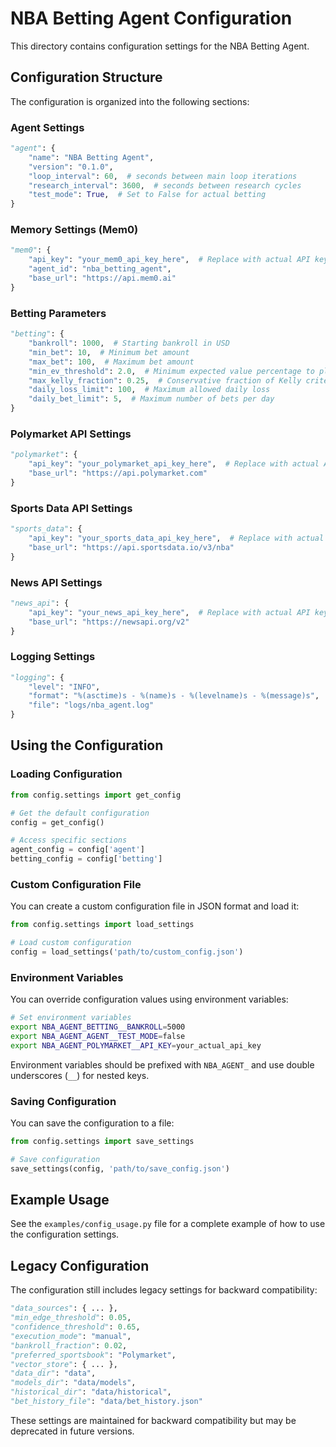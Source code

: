 # NBA Betting Agent Configuration

This directory contains configuration settings for the NBA Betting Agent.

## Configuration Structure

The configuration is organized into the following sections:

### Agent Settings
```python
"agent": {
    "name": "NBA Betting Agent",
    "version": "0.1.0",
    "loop_interval": 60,  # seconds between main loop iterations
    "research_interval": 3600,  # seconds between research cycles
    "test_mode": True,  # Set to False for actual betting
}
```

### Memory Settings (Mem0)
```python
"mem0": {
    "api_key": "your_mem0_api_key_here",  # Replace with actual API key
    "agent_id": "nba_betting_agent",
    "base_url": "https://api.mem0.ai"
}
```

### Betting Parameters
```python
"betting": {
    "bankroll": 1000,  # Starting bankroll in USD
    "min_bet": 10,  # Minimum bet amount
    "max_bet": 100,  # Maximum bet amount
    "min_ev_threshold": 2.0,  # Minimum expected value percentage to place a bet
    "max_kelly_fraction": 0.25,  # Conservative fraction of Kelly criterion
    "daily_loss_limit": 100,  # Maximum allowed daily loss
    "daily_bet_limit": 5,  # Maximum number of bets per day
}
```

### Polymarket API Settings
```python
"polymarket": {
    "api_key": "your_polymarket_api_key_here",  # Replace with actual API key
    "base_url": "https://api.polymarket.com"
}
```

### Sports Data API Settings
```python
"sports_data": {
    "api_key": "your_sports_data_api_key_here",  # Replace with actual API key
    "base_url": "https://api.sportsdata.io/v3/nba"
}
```

### News API Settings
```python
"news_api": {
    "api_key": "your_news_api_key_here",  # Replace with actual API key
    "base_url": "https://newsapi.org/v2"
}
```

### Logging Settings
```python
"logging": {
    "level": "INFO",
    "format": "%(asctime)s - %(name)s - %(levelname)s - %(message)s",
    "file": "logs/nba_agent.log"
}
```

## Using the Configuration

### Loading Configuration

```python
from config.settings import get_config

# Get the default configuration
config = get_config()

# Access specific sections
agent_config = config['agent']
betting_config = config['betting']
```

### Custom Configuration File

You can create a custom configuration file in JSON format and load it:

```python
from config.settings import load_settings

# Load custom configuration
config = load_settings('path/to/custom_config.json')
```

### Environment Variables

You can override configuration values using environment variables:

```bash
# Set environment variables
export NBA_AGENT_BETTING__BANKROLL=5000
export NBA_AGENT_AGENT__TEST_MODE=false
export NBA_AGENT_POLYMARKET__API_KEY=your_actual_api_key
```

Environment variables should be prefixed with `NBA_AGENT_` and use double underscores (`__`) for nested keys.

### Saving Configuration

You can save the configuration to a file:

```python
from config.settings import save_settings

# Save configuration
save_settings(config, 'path/to/save_config.json')
```

## Example Usage

See the `examples/config_usage.py` file for a complete example of how to use the configuration settings.

## Legacy Configuration

The configuration still includes legacy settings for backward compatibility:

```python
"data_sources": { ... },
"min_edge_threshold": 0.05,
"confidence_threshold": 0.65,
"execution_mode": "manual",
"bankroll_fraction": 0.02,
"preferred_sportsbook": "Polymarket",
"vector_store": { ... },
"data_dir": "data",
"models_dir": "data/models",
"historical_dir": "data/historical",
"bet_history_file": "data/bet_history.json"
```

These settings are maintained for backward compatibility but may be deprecated in future versions. 